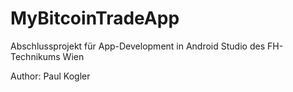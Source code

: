 # MyBitcoinTradeApp
Abschlussprojekt für App-Development in Android Studio des FH-Technikums Wien

Author: Paul Kogler
